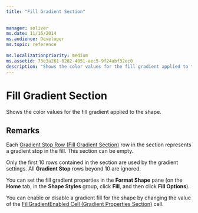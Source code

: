```yaml
---
title: "Fill Gradient Section"
 
 
manager: soliver
ms.date: 11/16/2014
ms.audience: Developer
ms.topic: reference
 
ms.localizationpriority: medium
ms.assetid: 73e3a261-6282-4051-aec5-9f24abf32ec0
description: "Shows the color values for the fill gradient applied to the shape."
---
```


# Fill Gradient Section

Shows the color values for the fill gradient applied to the shape. 
  
## Remarks

Each [Gradient Stop Row (Fill Gradient Section)](gradient-stop-row-fill-gradient-section.md) row in the section represents a gradient stop in the fill. This section can be empty. 
  
Only the first 10 rows contained in the section are used by the gradient settings. All **Gradient Stop** rows beyond 10 are ignored. 
  
You can set the fill gradient properties in the **Format Shape** pane (on the **Home** tab, in the **Shape Styles** group, click **Fill**, and then click **Fill Options**). 
  
You can enable or disable a gradient fill for the shape by changing the value of the [FillGradientEnabled Cell (Gradient Properties Section)](fillgradientenabled-cell-gradient-properties-section.md) cell. 
  

